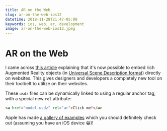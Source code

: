 ```yaml
---
title: AR on the Web
slug: ar-on-the-web-ios12
datetime: 2018-11-28T21:47-05:00
keywords: ios, web, ar, development
image: ar-on-the-web-ios12.jpeg
---
```


# AR on the Web

I came across [this article](https://webkit.org/blog/8421/viewing-augmented-reality-assets-in-safari-for-ios/) explaining that it's now possible to embed rich Augmented Reality objects (in [Universal Scene Description format](https://graphics.pixar.com/usd/docs/Usdz-File-Format-Specification.html)) directly on websites. This gives designers and developers a completely new tool on their toolbelt to utilize on their websites.

These `usdz` files can be dynamically linked to using a regular anchor tag, with a special new `rel` attribute:

```html
<a href="model.usdz" rel="ar">Click me!</a>
```

Apple has made [a gallery of examples](https://developer.apple.com/arkit/gallery/) which you should definitely check out (assuming you have an iOS device 😁)!
